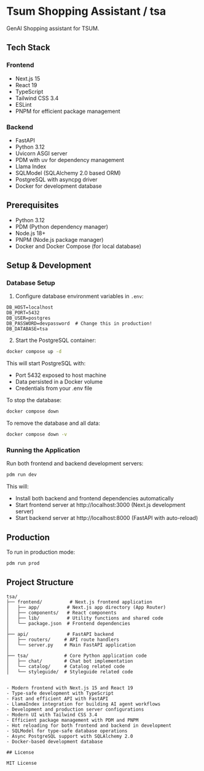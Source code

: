 # Tsum Shopping Assistant / tsa

GenAI Shopping assistant for TSUM.

## Tech Stack

### Frontend
- Next.js 15
- React 19
- TypeScript
- Tailwind CSS 3.4
- ESLint
- PNPM for efficient package management

### Backend
- FastAPI
- Python 3.12
- Uvicorn ASGI server
- PDM with uv for dependency management
- Llama Index
- SQLModel (SQLAlchemy 2.0 based ORM)
- PostgreSQL with asyncpg driver
- Docker for development database

## Prerequisites

- Python 3.12
- PDM (Python dependency manager)
- Node.js 18+
- PNPM (Node.js package manager)
- Docker and Docker Compose (for local database)

## Setup & Development

### Database Setup

1. Configure database environment variables in `.env`:
```env
DB_HOST=localhost
DB_PORT=5432
DB_USER=postgres
DB_PASSWORD=devpassword  # Change this in production!
DB_DATABASE=tsa
```

2. Start the PostgreSQL container:
```bash
docker compose up -d
```

This will start PostgreSQL with:
- Port 5432 exposed to host machine
- Data persisted in a Docker volume
- Credentials from your .env file

To stop the database:
```bash
docker compose down
```

To remove the database and all data:
```bash
docker compose down -v
```

### Running the Application

Run both frontend and backend development servers:

```bash
pdm run dev
```

This will:
- Install both backend and frontend dependencies automatically
- Start frontend server at http://localhost:3000 (Next.js development server)
- Start backend server at http://localhost:8000 (FastAPI with auto-reload)

## Production

To run in production mode:

```bash
pdm run prod
```

## Project Structure

```
tsa/
├── frontend/          # Next.js frontend application
│   ├── app/          # Next.js app directory (App Router)
│   ├── components/   # React components
│   ├── lib/          # Utility functions and shared code
│   └── package.json  # Frontend dependencies
│
├── api/              # FastAPI backend
│   ├── routers/     # API route handlers
│   └── server.py    # Main FastAPI application
│
├── tsa/             # Core Python application code
│   ├── chat/        # Chat bot implementation
│   └── catalog/     # Catalog related code
│   └── styleguide/  # Styleguide related code


- Modern frontend with Next.js 15 and React 19
- Type-safe development with TypeScript
- Fast and efficient API with FastAPI
- LlamaIndex integration for building AI agent workflows
- Development and production server configurations
- Modern UI with Tailwind CSS 3.4
- Efficient package management with PDM and PNPM
- Hot reloading for both frontend and backend in development
- SQLModel for type-safe database operations
- Async PostgreSQL support with SQLAlchemy 2.0
- Docker-based development database

## License

MIT License 